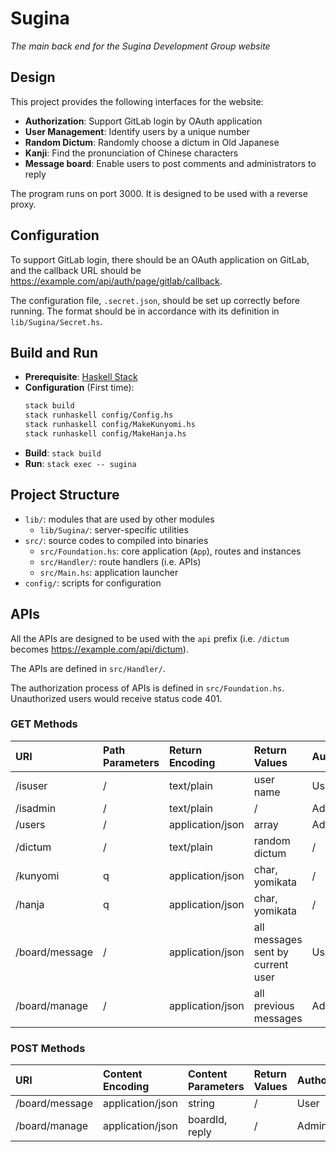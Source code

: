 # Sugina

_The main back end for the Sugina Development Group website_

## Design

This project provides the following interfaces for the website:

* **Authorization**: Support GitLab login by OAuth application
* **User Management**: Identify users by a unique number
* **Random Dictum**: Randomly choose a dictum in Old Japanese
* **Kanji**: Find the pronunciation of Chinese characters
* **Message board**: Enable users to post comments and administrators to reply

The program runs on port 3000. It is designed to be used with a reverse proxy.

## Configuration

To support GitLab login, there should be an OAuth application on GitLab, and the callback URL should be https://example.com/api/auth/page/gitlab/callback.

The configuration file, `.secret.json`, should be set up correctly before running. The format should be in accordance with its definition in `lib/Sugina/Secret.hs`.

## Build and Run

* **Prerequisite**: [Haskell Stack](https://www.haskellstack.org/)
* **Configuration** (First time):
    ``` bash
    stack build
    stack runhaskell config/Config.hs
    stack runhaskell config/MakeKunyomi.hs
    stack runhaskell config/MakeHanja.hs
    ```
* **Build**: `stack build`
* **Run**: `stack exec -- sugina`

## Project Structure

* `lib/`: modules that are used by other modules
    - `lib/Sugina/`: server-specific utilities
* `src/`: source codes to compiled into binaries
    - `src/Foundation.hs`: core application (`App`), routes and instances
    - `src/Handler/`: route handlers (i.e. APIs)
    - `src/Main.hs`: application launcher
* `config/`: scripts for configuration

## APIs

All the APIs are designed to be used with the `api` prefix (i.e. `/dictum` becomes https://example.com/api/dictum).

The APIs are defined in `src/Handler/`.

The authorization process of APIs is defined in `src/Foundation.hs`. Unauthorized users would receive status code 401.

### **GET** Methods

| URI | Path Parameters | Return Encoding | Return Values | Authorization |
| :- | :- | :- | :- | :- |
| /isuser | / | text/plain | user name | User |
| /isadmin | / | text/plain | / | Administrator |
| /users | / | application/json | array | Administrator |
| /dictum | / | text/plain | random dictum | / |
| /kunyomi | q | application/json | char, yomikata | / |
| /hanja | q | application/json | char, yomikata | / |
| /board/message | / | application/json | all messages sent by current user | User |
| /board/manage | / | application/json | all previous messages | Administrator |

### **POST** Methods

| URI | Content Encoding | Content Parameters | Return Values | Authorization |
| :- | :- | :- | :- | :- |
| /board/message | application/json | string | / | User |
| /board/manage | application/json | boardId, reply | / | Administrator |
